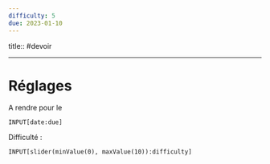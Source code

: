 ```yaml
---
difficulty: 5
due: 2023-01-10
---
```

title::
#devoir

---



# Réglages

A rendre pour le
```meta-bind
INPUT[date:due]
```

Difficulté :
```meta-bind
INPUT[slider(minValue(0), maxValue(10)):difficulty]
```
